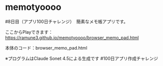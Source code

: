 # memotyoooo
#8日目（アプリ100日チャレンジ）　簡素なメモ帳アプリです。

ここからPlayできます：https://ramune3.github.io/memotyoooo/browser_memo_pad.html

本体のコード：browser_memo_pad.html

※プログラムはClaude Sonet 4.5による生成です #100日アプリ作成チャレンジ
